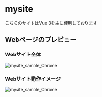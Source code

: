 # mysite
こちらのサイトはVue 3を主に使用しております

## Webページのプレビュー
### Webサイト全体
![mysite_sample_Chrome](https://github.com/Ms-Record/MySiteofKN/assets/76523203/b74b7992-79fb-4293-aefd-cf415e28e013)

### Webサイト動作イメージ
![mysite_sample_Chrome](https://github.com/Ms-Record/MySiteofKN/assets/76523203/e8c3d665-99b8-455a-9195-81c30c91d61c)
